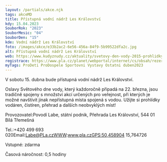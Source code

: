 ```yaml
---
layout: /partials/akce.njk
tags: akceMD
title: Přístupná vodní nádrž Les Království
kdy: 15.04.2023
SouborRok: "2023"
SouborMesic: "04"
SouborDen: "15"
kde: Vodní nádrž Les Království
foto: /images/akce/e33b2ac2-6e56-456a-84f9-5b99522dfa2c.jpg
alt: Přístupná vodní nádrž Les Království
web: https://www.kudyznudy.cz/aktuality/svetovy-den-vody-2015-prohlidky-vodaren-jezu-a-p?fbclid=IwAR2ZEQ4dQqH5p9-rzGY7-IbiA023hXTyi87Cbx6KNqdwWKuw4sHXEJl0b_U
registrace: https://www.pla.cz/planet/webportal/internet/cs/obsah/rezervace-les-kralovstvi_4701.html?fbclid=IwAR3Lw8TSuON7SSMyusYWtkouEZt4FLaf8b7M4dt60w3hgXA5n3Tdwu5vJo4&AspxAutoDetectCookieSupport=1
myTags: ProDeti ProDospele Sportovni Vystavy Ostatni duben2023
---
```

<!--StartFragment-->

V sobotu 15. dubna bude přístupná vodní nádrž Les Království.

Oslavy Světového dne vody, který každoročně připadá na 22. března, jsou tradičně spojeny s množství akcí určených pro veřejnost, při kterých je možné navštívit jinak nepřístupná místa spojená s vodou. Užijte si prohlídky vodáren, čistíren, přehrad a dalších neobvyklých míst!

Provozovatel:Povodí Labe, státní podnik, Přehrada Les Království, 544 01 Bílá Třemešná

Tel.:+420 499 693 [](<>)020Email:Labe@PLa.czWWW:www.pla.czGPS:50,458904 15,764726

Vstupné: zdarma

Časová náročnost: 0,5 hodiny

<!--EndFragment-->